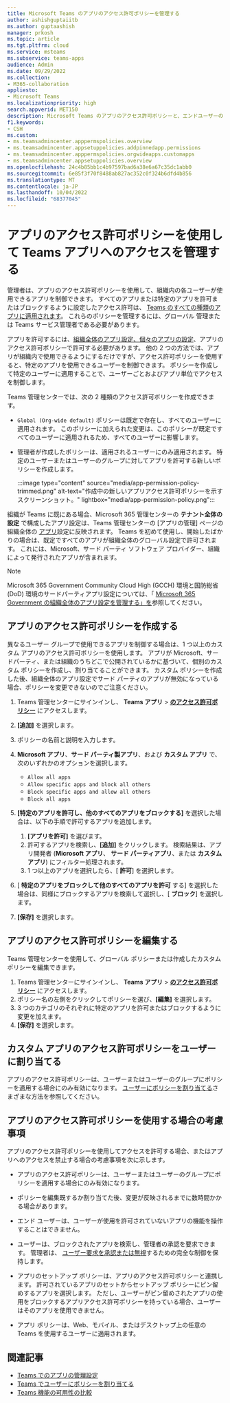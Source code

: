 ```yaml
---
title: Microsoft Teams のアプリのアクセス許可ポリシーを管理する
author: ashishguptaiitb
ms.author: guptaashish
manager: prkosh
ms.topic: article
ms.tgt.pltfrm: cloud
ms.service: msteams
ms.subservice: teams-apps
audience: Admin
ms.date: 09/29/2022
ms.collection:
- M365-collaboration
appliesto:
- Microsoft Teams
ms.localizationpriority: high
search.appverid: MET150
description: Microsoft Teams のアプリのアクセス許可ポリシーと、エンドユーザーのアプリの可用性を制御する方法について説明します。
f1.keywords:
- CSH
ms.custom:
- ms.teamsadmincenter.apppermspolicies.overview
- ms.teamsadmincenter.appsetuppolicies.addpinnedapp.permissions
- ms.teamsadmincenter.apppermspolicies.orgwideapps.customapps
- ms.teamsadmincenter.appsetuppolicies.overview
ms.openlocfilehash: 24c4b85bb1c4b97597bad6a38e6a67c35dc1abb0
ms.sourcegitcommit: 6e85f3f70f8488ab827ac352c0f324b6dfd4b856
ms.translationtype: MT
ms.contentlocale: ja-JP
ms.lasthandoff: 10/04/2022
ms.locfileid: "68377045"
---
```

# <a name="manage-access-to-teams-apps-using-app-permission-policies"></a>アプリのアクセス許可ポリシーを使用して Teams アプリへのアクセスを管理する

管理者は、アプリのアクセス許可ポリシーを使用して、組織内の各ユーザーが使用できるアプリを制御できます。 すべてのアプリまたは特定のアプリを許可またはブロックするように設定したアクセス許可は、 [Teams のすべての種類のアプリに適用されます](deploy-apps-microsoft-teams-landing-page.md)。 これらのポリシーを管理するには、グローバル 管理または Teams サービス管理者である必要があります。

アプリを許可するには、[組織全体のアプリ設定、個々のアプリ](manage-apps.md#manage-org-wide-app-settings)[の設定](manage-apps.md#allow-and-block-apps)、アプリのアクセス許可ポリシーで許可する必要があります。 他の 2 つの方法では、アプリが組織内で使用できるようにするだけですが、アクセス許可ポリシーを使用すると、特定のアプリを使用できるユーザーを制御できます。 ポリシーを作成して特定のユーザーに適用することで、ユーザーごとおよびアプリ単位でアクセスを制御します。

Teams 管理センターでは、次の 2 種類のアクセス許可ポリシーを作成できます。

* `Global (Org-wide default)` ポリシーは既定で存在し、すべてのユーザーに適用されます。 このポリシーに加えられた変更は、このポリシーが既定ですべてのユーザーに適用されるため、すべてのユーザーに影響します。
* 管理者が作成したポリシーは、適用されるユーザーにのみ適用されます。 特定のユーザーまたはユーザーのグループに対してアプリを許可する新しいポリシーを作成します。

   :::image type="content" source="media/app-permission-policy-trimmed.png" alt-text="作成中の新しいアプリアクセス許可ポリシーを示すスクリーンショット。" lightbox="media/app-permission-policy.png":::

組織が Teams に既にある場合、Microsoft 365 管理センターの **テナント全体の設定** で構成したアプリ設定は、Teams 管理センターの [アプリの管理] ページの組織全体の [アプリ](https://admin.teams.microsoft.com/policies/manage-apps)設定に反映されます。 Teams を初めて使用し、開始したばかりの場合は、既定ですべてのアプリが組織全体のグローバル設定で許可されます。 これには、Microsoft、サード パーティ ソフトウェア プロバイダー、組織によって発行されたアプリが含まれます。

> [!NOTE]
> Microsoft 365 Government Community Cloud High (GCCH) 環境と国防総省 (DoD) 環境のサードパーティアプリ設定については、「 [Microsoft 365 Government の組織全体のアプリ設定を管理する」を](manage-apps.md#manage-org-wide-app-settings-for-microsoft-365-government)参照してください。

## <a name="create-an-app-permission-policy"></a>アプリのアクセス許可ポリシーを作成する

異なるユーザー グループで使用できるアプリを制御する場合は、1 つ以上のカスタム アプリのアクセス許可ポリシーを使用します。 アプリが Microsoft、サードパーティ、または組織のうちどこで公開されているかに基づいて、個別のカスタム ポリシーを作成し、割り当てることができます。 カスタム ポリシーを作成した後、組織全体のアプリ設定でサード パーティのアプリが無効になっている場合、ポリシーを変更できないのでご注意ください。

1. Teams 管理センターにサインインし、 **Teams アプリ** > **[のアクセス許可ポリシー](https://admin.teams.microsoft.com/policies/app-permission)** にアクセスします。
1. **[追加]** を選択します。
1. ポリシーの名前と説明を入力します。
1. **Microsoft アプリ**、**サード パーティ製アプリ**、および **カスタム アプリ** で、次のいずれかのオプションを選択します。

    * `Allow all apps`
    * `Allow specific apps and block all others`
    * `Block specific apps and allow all others`
    * `Block all apps`

1. **[特定のアプリを許可し、他のすべてのアプリをブロックする]** を選択した場合は、以下の手順で許可するアプリを追加します。

    1. **[アプリを許可]** を選びます。
    1. 許可するアプリを検索し、**[追加]** をクリックします。 検索結果は、アプリ開発者 (**Microsoft アプリ**、 **サード パーティアプリ**、または **カスタム アプリ**) にフィルター処理されます。
    1. 1 つ以上のアプリを選択したら、[ **許可**] を選択します。

1. [ **特定のアプリをブロックして他のすべてのアプリを許可** する] を選択した場合は、同様にブロックするアプリを検索して選択し、[ **ブロック**] を選択します。

1. **[保存]** を選択します。

## <a name="edit-an-app-permission-policy"></a>アプリのアクセス許可ポリシーを編集する

Teams 管理センターを使用して、グローバル ポリシーまたは作成したカスタム ポリシーを編集できます。

1. Teams 管理センターにサインインし、 **Teams アプリ** > **[のアクセス許可ポリシー](https://admin.teams.microsoft.com/policies/app-permission)** にアクセスします。
1. ポリシー名の左側をクリックしてポリシーを選び、**[編集]** を選択します。
1. 3 つのカテゴリのそれぞれに特定のアプリを許可またはブロックするように変更を加えます。
1. **[保存]** を選択します。

## <a name="assign-a-custom-app-permission-policy-to-users"></a>カスタム アプリのアクセス許可ポリシーをユーザーに割り当てる

アプリのアクセス許可ポリシーは、ユーザーまたはユーザーのグループにポリシーを適用する場合にのみ有効になります。 [ユーザーにポリシーを割り当てる](policy-assignment-overview.md#ways-to-assign-policies)さまざまな方法を参照してください。

## <a name="considerations-when-using-app-permission-policies"></a>アプリのアクセス許可ポリシーを使用する場合の考慮事項

アプリのアクセス許可ポリシーを使用してアクセスを許可する場合、またはアプリへのアクセスを禁止する場合の考慮事項を次に示します。

* アプリのアクセス許可ポリシーは、ユーザーまたはユーザーのグループにポリシーを適用する場合にのみ有効になります。

* ポリシーを編集既するか割り当てた後、変更が反映されるまでに数時間かかる場合があります。

* エンド ユーザーは、ユーザーが使用を許可されていないアプリの機能を操作することはできません。

* ユーザーは、ブロックされたアプリを検索し、管理者の承認を要求できます。 管理者は、 [ユーザー要求を承認または無視](user-requests-approve-apps.md)するための完全な制御を保持します。

* アプリのセットアップ ポリシーは、アプリのアクセス許可ポリシーと連携します。 許可されているアプリのセットからセットアップ ポリシーにピン留めするアプリを選択します。 ただし、ユーザーがピン留めされたアプリの使用をブロックするアプリアクセス許可ポリシーを持っている場合、ユーザーはそのアプリを使用できません。

* アプリ ポリシーは、Web、モバイル、またはデスクトップ上の任意の Teams を使用するユーザーに適用されます。

## <a name="related-articles"></a>関連記事

* [Teams でのアプリの管理設定](admin-settings.md)
* [ Teams でユーザーにポリシーを割り当てる](policy-assignment-overview.md)
* [Teams 機能の可用性の比較](/office365/servicedescriptions/teams-service-description#feature-availability)
